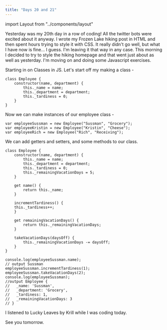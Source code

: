 ```yaml
---
title: "Days 20 and 21"
---
```

import Layout from "../components/layout"

<Layout>

Yesterday was my 20th day in a row of coding! All the twitter bots were excited about it anyway. I wrote my Frozen Lake hiking post in HTML and then spent hours trying to style it with CSS. It really didn't go well, but what I have now is fine... I guess. I'm leaving it that way in any case. This morning I decided to try to style the hiking homepage and that went just about as well as yesterday. I'm moving on and doing some Javascript exercises.

Starting in on Classes in JS. Let's start off my making a class -

```JS
class Employee {
    constructor(name, department) {
        this._name = name;
        this._department = department;
        this._tardiness = 0;
    }
}
```
Now we can make instances of our employee class -
```JS
var employeeSussman = new Employee("Sussman", "Grocery");
var employeeKristin = new Employee("Kristin", "Cheese");
var employeeRich = new Employee("Rich", "Receiving");
```
We can add getters and setters, and some methods to our class.
```JS
class Employee {
    constructor(name, department) {
        this._name = name;
        this._department = department;
        this._tardiness = 0;
        this._remainingVacationDays = 5;
    }

    get name() {
        return this._name;
    }

    incrementTardiness() {
    this._tardiness++;
    }  

    get remainingVacationDays() {
        return this._remainingVacationDays;
    }

    takeVacationDays(daysOff) {
        this._remainingVacationDays -= daysOff;
    }
}

console.log(employeeSussman.name);
// output Sussman
employeeSussman.incrementTardiness(1);
employeeSussman.takeVacationDays(2);
console.log(employeeSussman);
//output Employee {
//   _name: 'Sussman',
//   _department: 'Grocery',
//   _tardiness: 1,
//   _remainingVacationDays: 3
// }
```

I listened to Lucky Leaves by Krill while I was coding today.

See you tomorrow.

</Layout>

